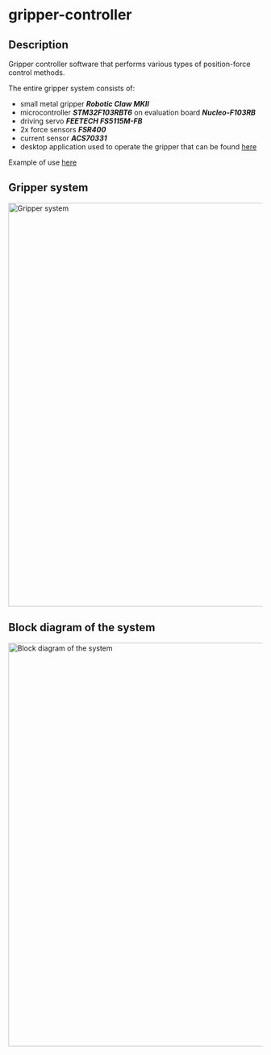 # gripper-controller


## Description
Gripper controller software that performs various types of position-force control methods.

The entire gripper system consists of:
- small metal gripper ***Robotic Claw MKII***
- microcontroller ***STM32F103RBT6*** on evaluation board ***Nucleo-F103RB***
- driving servo ***FEETECH FS5115M-FB***
- 2x force sensors ***FSR400***
- current sensor ***ACS70331***
- desktop application used to operate the gripper that can be found [here](https://github.com/jakubpasiowiec/gripper-app)

Example of use [here](https://www.youtube.com/watch?v=4-HMDP_9yxY)

## Gripper system
<img src="https://user-images.githubusercontent.com/102909858/234109943-be37b5a7-8d27-49ff-bfbc-886c353143ef.jpg" alt="Gripper system" width="800"/>

## Block diagram of the system
<img src="https://user-images.githubusercontent.com/102909858/234114257-ae3db7e0-56b8-4c68-8d4d-a02c13b795c7.png" alt="Block diagram of the system" width="800"/>
